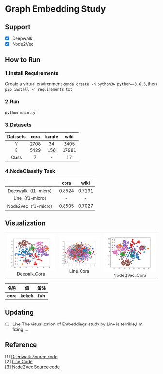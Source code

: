 # Graph Embedding Study
## Support
- [x] Deepwalk
- [x] Node2Vec
## How to Run
### 1.Install Requirements
Create a virtual environment `conda create -n python36 python==3.6.5`, then `pip install -r requirements.txt`
### 2.Run
`python main.py`

### 3.Datasets
| Datasets     | cora | karate | wiki  |
| :------:     | :--: | :----: | :---: |
|    V         | 2708 |   34   | 2405  |
|    E         | 5429 |  156   | 17981 |
|  Class       |  7   |   -    |  17   |

### 4.NodeClassify Task
|                      |  cora  |  wiki  |
| :------------------: | :----: | :----: |
| Deepwalk（f1-micro） | 0.8524 | 0.7131 |
|   Line（f1-micro）   |   -    |   -    |
| Node2vec（f1-micro） | 0.8505 | 0.7027 |
## Visualization
<table>
    <tr>
        <td ><center><img src="https://github.com/Deeachain/GraphEmbeddings/blob/master/output/visualization/deepwalk_cora_edges.png"><div align = "center">Deepalk_Cora</div></td>
        <td ><center><img src="https://github.com/Deeachain/GraphEmbeddings/blob/master/output/visualization/line_cora_edges.png"><div align = "center">Line_Cora</div></center></td>
        <td ><center><img src="https://github.com/Deeachain/GraphEmbeddings/blob/master/output/visualization/node2vec_cora_edges.png"><div align="center">Node2Vec_Cora</div></center></td>
    </tr>
</table>
<table>
    <thead>
        <tr>
            <th>名称</th>
            <th>值</th>
            <th>备注</th>
        </tr>
    </thead>
    <tbody>
            <th>cora</th>
            <th>kekek</th>
            <th>fuh</th>
    </tbody>
</table>




## Updating
- [ ] Line
The visualization of Embeddings study by Line is terrible,I'm fixing....
## Reference
[1] [Deepwalk Source code](https://github.com/phanein/deepwalk)  
[2] [Line Code]()  
[3] [Node2Vec Source code](https://github.com/aditya-grover/node2vec)  